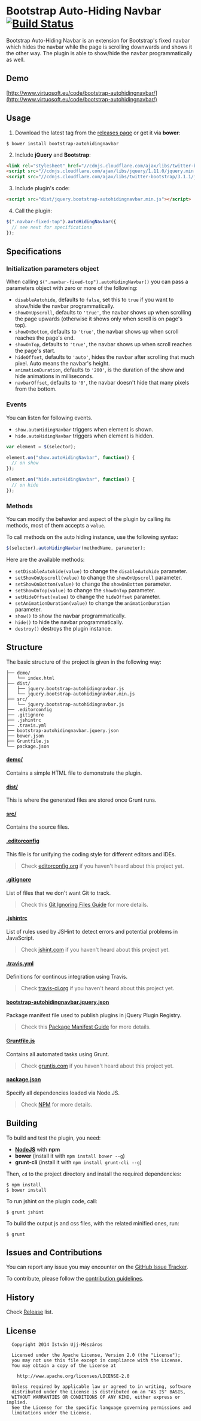 # Bootstrap Auto-Hiding Navbar [![Build Status](https://secure.travis-ci.org/istvan-ujjmeszaros/bootstrap-autohidingnavbar.png?branch=master)](https://travis-ci.org/istvan-ujjmeszaros/bootstrap-autohidingnavbar)
Bootstrap Auto-Hiding Navbar is an extension for Bootstrap's fixed navbar which hides the navbar while the page is scrolling downwards and shows it the other way. The plugin is able to show/hide the navbar programmatically as well.

## Demo

[http://www.virtuosoft.eu/code/bootstrap-autohidingnavbar/](http://www.virtuosoft.eu/code/bootstrap-autohidingnavbar/)

## Usage

1. Download the latest tag from the [releases page](https://github.com/istvan-ujjmeszaros/bootstrap-autohidingnavbar/releases) or get it via **bower**:

  ```shell
  $ bower install bootstrap-autohidingnavbar
  ```

2. Include **jQuery** and **Bootstrap**:

  ```html
  <link rel="stylesheet" href="//cdnjs.cloudflare.com/ajax/libs/twitter-bootstrap/3.1.1/css/bootstrap.min.css">
  <script src="//cdnjs.cloudflare.com/ajax/libs/jquery/1.11.0/jquery.min.js"></script>
  <script src="//cdnjs.cloudflare.com/ajax/libs/twitter-bootstrap/3.1.1/js/bootstrap.min.js"></script>
  ```

3. Include plugin's code:

  ```html
  <script src="dist/jquery.bootstrap-autohidingnavbar.min.js"></script>
  ```

4. Call the plugin:

  ```javascript
  $(".navbar-fixed-top").autoHidingNavbar({
    // see next for specifications
  });
```

## Specifications

### Initialization parameters object

When calling `$(".navbar-fixed-top").autoHidingNavbar()` you can pass a parameters object with zero or more of the following:

- `disableAutohide`, defaults to `false`, set this to `true` if you want to show/hide the navbar programmatically.
- `showOnUpscroll`, defaults to `'true'`, the navbar shows up when scrolling the page upwards (otherwise it shows only when scroll is on page's top).
- `showOnBottom`, defaults to `'true'`, the navbar shows up when scroll reaches the page's end.
- `showOnTop`, defaults to `'true'`, the navbar shows up when scroll reaches the page's start.
- `hideOffset`, defaults to `'auto'`, hides the navbar after scrolling that much pixel. Auto means the navbar's height.
- `animationDuration`, defaults to `'200'`, is the duration of the show and hide animations in milliseconds.
- `navbarOffset`, defaults to `'0'`, the navbar doesn't hide that many pixels from the bottom.

### Events

You can listen for following events.

- `show.autoHidingNavbar` triggers when element is shown.
- `hide.autoHidingNavbar` triggers when element is hidden.

```javascript
var element = $(selector);

element.on("show.autoHidingNavbar", function() {
  // on show
});

element.on("hide.autoHidingNavbar", function() {
  // on hide
});

```

### Methods

You can modify the behavior and aspect of the plugin by calling its methods, most of them accepts a `value`.

To call methods on the auto hiding instance, use the following syntax:

```javascript
$(selector).autoHidingNavbar(methodName, parameter);
```

Here are the available methods:

- `setDisableAutohide(value)` to change the `disableAutohide` parameter.
- `setShowOnUpscroll(value)` to change the `showOnUpscroll` parameter.
- `setShowOnBottom(value)` to change the `showOnBottom` parameter.
- `setShowOnTop(value)` to change the `showOnTop` parameter.
- `setHideOffset(value)` to change the `hideOffset` parameter.
- `setAnimationDuration(value)` to change the `animationDuration` parameter.
- `show()` to show the navbar programmatically.
- `hide()` to hide the navbar programmatically.
- `destroy()` destroys the plugin instance.


## Structure

The basic structure of the project is given in the following way:

```
├── demo/
│   └── index.html
├── dist/
│   ├── jquery.bootstrap-autohidingnavbar.js
│   └── jquery.bootstrap-autohidingnavbar.min.js
├── src/
│   └── jquery.bootstrap-autohidingnavbar.js
├── .editorconfig
├── .gitignore
├── .jshintrc
├── .travis.yml
├── bootstrap-autohidingnavbar.jquery.json
├── bower.json
├── Gruntfile.js
└── package.json
```

#### [demo/](https://github.com/istvan-ujjmeszaros/bootstrap-autohidingnavbar/tree/master/demo)

Contains a simple HTML file to demonstrate the plugin.

#### [dist/](https://github.com/istvan-ujjmeszaros/bootstrap-autohidingnavbar/tree/master/dist)

This is where the generated files are stored once Grunt runs.

#### [src/](https://github.com/istvan-ujjmeszaros/bootstrap-autohidingnavbar/tree/master/src)

Contains the source files.

#### [.editorconfig](https://github.com/istvan-ujjmeszaros/bootstrap-autohidingnavbar/tree/master/.editorconfig)

This file is for unifying the coding style for different editors and IDEs.

> Check [editorconfig.org](http://editorconfig.org) if you haven't heard about this project yet.

#### [.gitignore](https://github.com/istvan-ujjmeszaros/bootstrap-autohidingnavbar/tree/master/.gitignore)

List of files that we don't want Git to track.

> Check this [Git Ignoring Files Guide](https://help.github.com/articles/ignoring-files) for more details.

#### [.jshintrc](https://github.com/istvan-ujjmeszaros/bootstrap-autohidingnavbar/tree/master/.jshintrc)

List of rules used by JSHint to detect errors and potential problems in JavaScript.

> Check [jshint.com](http://jshint.com/about/) if you haven't heard about this project yet.

#### [.travis.yml](https://github.com/istvan-ujjmeszaros/bootstrap-autohidingnavbar/tree/master/.travis.yml)

Definitions for continous integration using Travis.

> Check [travis-ci.org](http://about.travis-ci.org/) if you haven't heard about this project yet.

#### [bootstrap-autohidingnavbar.jquery.json](https://github.com/istvan-ujjmeszaros/bootstrap-autohidingnavbar/tree/master/bootstrap-autohidingnavbar.jquery.json)

Package manifest file used to publish plugins in jQuery Plugin Registry.

> Check this [Package Manifest Guide](http://plugins.jquery.com/docs/package-manifest/) for more details.

#### [Gruntfile.js](https://github.com/istvan-ujjmeszaros/bootstrap-autohidingnavbar/tree/master/Gruntfile.js)

Contains all automated tasks using Grunt.

> Check [gruntjs.com](http://gruntjs.com) if you haven't heard about this project yet.

#### [package.json](https://github.com/istvan-ujjmeszaros/bootstrap-autohidingnavbar/tree/master/package.json)

Specify all dependencies loaded via Node.JS.

> Check [NPM](https://npmjs.org/doc/json.html) for more details.

## Building

To build and test the plugin, you need:

- [**NodeJS**](www.nodejs.org) with **npm**
- **bower** (install it with `npm install bower --g`)
- **grunt-cli** (install it with `npm install grunt-cli --g`)

Then, `cd` to the project directory and install the required dependencies:

```shell
$ npm install
$ bower install
```

To run jshint on the plugin code, call:

```shell
$ grunt jshint
```

To build the output js and css files, with the related minified ones, run:

```shell
$ grunt
```

## Issues and Contributions

You can report any issue you may encounter on the [GitHub Issue Tracker](https://github.com/istvan-ujjmeszaros/bootstrap-autohidingnavbar/issues).

To contribute, please follow the [contribution guidelines](https://github.com/istvan-ujjmeszaros/bootstrap-autohidingnavbar/blob/master/CONTRIBUTING.md).

## History

Check [Release](https://github.com/istvan-ujjmeszaros/bootstrap-autohidingnavbar/releases) list.

## License

```
  Copyright 2014 István Ujj-Mészáros

  Licensed under the Apache License, Version 2.0 (the "License");
  you may not use this file except in compliance with the License.
  You may obtain a copy of the License at

    http://www.apache.org/licenses/LICENSE-2.0

  Unless required by applicable law or agreed to in writing, software
  distributed under the License is distributed on an "AS IS" BASIS,
  WITHOUT WARRANTIES OR CONDITIONS OF ANY KIND, either express or implied.
  See the License for the specific language governing permissions and
  limitations under the License.
```
